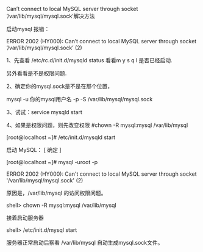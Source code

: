 Can’t connect to local MySQL server through socket ‘/var/lib/mysql/mysql.sock’解决方法

启动mysql 报错：



ERROR 2002 \(HY000\): Can’t connect to local MySQL server through socket ‘/var/lib/mysql/mysql.sock’ \(2\)



1、先查看 /etc/rc.d/init.d/mysqld status 看看m y s q l 是否已经启动.

另外看看是不是权限问题.



2、确定你的mysql.sock是不是在那个位置，

mysql -u 你的mysql用户名 -p -S /var/lib/mysql/mysql.sock



3、试试：service mysqld start



4、如果是权限问题，则先改变权限 \#chown -R mysql:mysql /var/lib/mysql



\[root@localhost ~\]\# /etc/init.d/mysqld start

启动 MySQL： \[ 确定 \]

\[root@localhost ~\]\# mysql -uroot -p



 



ERROR 2002 \(HY000\): Can't connect to local MySQL server through socket '/var/lib/mysql/mysql.sock' \(2\)

   原因是，/var/lib/mysql 的访问权限问题。



shell&gt; chown -R mysql:mysql /var/lib/mysql



接着启动服务器



shell&gt; /etc/init.d/mysql start



服务器正常启动后察看 /var/lib/mysql 自动生成mysql.sock文件。



